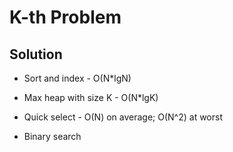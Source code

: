 # K-th Problem

## Solution
- Sort and index - O(N*lgN)
- Max heap with size K - O(N*lgK)

- Quick select - O(N) on average; O(N^2) at worst
- Binary search
